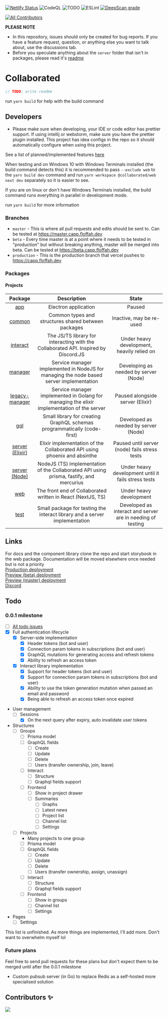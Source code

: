 [![Netlify Status](https://api.netlify.com/api/v1/badges/5b2928d4-ab11-45ed-a18e-3040feeb74ca/deploy-status)](https://app.netlify.com/sites/determined-pike-df8a24/deploys)
![CodeQL](https://github.com/Floffah/collaborated/workflows/CodeQL/badge.svg)
![TODO](https://github.com/Floffah/collaborated/workflows/TODO/badge.svg)
![ESLint](https://github.com/Floffah/collaborated/workflows/ESLint/badge.svg)
[![DeepScan grade](https://deepscan.io/api/teams/12988/projects/16021/branches/332484/badge/grade.svg)](https://deepscan.io/dashboard#view=project&tid=12988&pid=16021&bid=332484)
<!-- ALL-CONTRIBUTORS-BADGE:START - Do not remove or modify this section -->
[![All Contributors](https://img.shields.io/badge/all_contributors-1-orange.svg)](#contributors-)
<!-- ALL-CONTRIBUTORS-BADGE:END -->

**PLEASE NOTE**

- In this repository, issues should only be created for bug reports. If you have a feature request, question, or
  anything else you want to talk about, use the discussions tab.
- Before you speculate anything about the `server` folder that isn't in packages, please read
  it's [readme](packages/server/README.md)

# Collaborated

```js
// TODO: write readme
```

run `yarn build` for help with the build command

## Developers

- Please make sure when developing, your IDE or code editor has prettier support. If using intellij or webstorm, make
  sure you have the prettier plugin installed. This project has idea configs in the repo so it should automatically
  configure when using this project.

See a list of planned/implemented features [here](features.md)

When testing and on Windows 10 with Windows Terminals installed (the build command detects this) it is recommended to
pass `--exclude web` to the `yarn build dev` command and run `yarn workspace @collaborated/web next dev` separately so
it is easier to see.

If you are on linux or don't have Windows Terminals installed, the build command runs everything in parallel in
development mode.

run `yarn build` for more information

### Branches

- `master` - This is where all pull requests and edits should be sent to. Can be tested
  at https://master.capp.floffah.dev
- `beta` - Every time master is at a point where it needs to be tested in "production" but without breaking anything,
  master will be merged into beta. Can be tested at https://beta.capp.floffah.dev
- `production` - This is the production branch that vercel pushes to https://capp.floffah.dev

### Packages

#### Projects

| **Package** | **Description** | **State** |
|:---:|:---:|:---:|
| [app](packages/app) | Electron application | Paused |
| [common](packages/common) | Common types and structures shared between packages | Inactive, may be re-used |
| [interact](packages/interact) | The JS/TS library for interacting with the Collaborated API. Inspired by Discord.JS | Under heavy development, heavily relied on |
| [manager](packages/manager) | Service manager implemented in NodeJS for managing the node based server implementation | Developing as needed by server (Node) |
| [legacy-manager](packages/legacy-manager) | Service manager implemented in Golang for managing the elixir implementation of the server | Paused alongside server (Elixir) |
| [gql](packages/gql) | Small library for creating GraphQL schemas programmatically (code-first) | Developed as needed by server (Node)
| [server (Elixir)](packages/server) | Elixir implementation of the Collaborated API using phoenix and absinthe | Paused until server (node) fails stress tests |
| [server (Node)](packages/server-js) | NodeJS (TS) implementation of the Collaborated API using prisma, fastify, and mercurius | Under heavy development until it fails stress tests |
| [web](packages/web) | The front end of Collaborated written in React (NextJS, TS) | Under heavy development |
| [test](test) | Small package for testing the interact library and a server implementation | Developed as interact and server are in needing of testing |

## Links

For docs and the component library clone the repo and start storybook in the web package. Documentation will be moved
elsewhere once needed but is not a priority<br/>
[Production deployment](https://capp.floffah.dev) <br/>
[Preview (beta) deployment](https://beta.capp.floffah.dev) <br/>
[Preview (master) deployment](https://master.capp.floffah.dev) <br/>
[Discord](https://discord.gg/tTfksMfb3z)

## Todo

### 0.0.1 milestone

- [ ] [All todo issues](https://github.com/Floffah/collaborated/issues?q=is%3Aopen+is%3Aissue+label%3Atodo+milestone%3A0.0.1)
- [x] Full authentication lifecycle
    - [x] Server-side implementation
        - [x] Header tokens (bot and user)
        - [x] Connection param tokens in subscriptions (bot and user)
        - [x] GraphQL mutations for generating access and refresh tokens
        - [x] Ability to refresh an access token
    - [x] Interact library implementation
        - [x] Support for header tokens (bot and user)
        - [x] Support for connection param tokens in subscriptions (bot and user)
        - [x] Ability to use the token generation mutation when passed an email and password
        - [x] Being able to refresh an access token once expired
- User management
    - [ ] Sessions
        - [x] On the next query after expiry, auto invalidate user tokens
- Structures
    - [ ] Groups
        - [ ] Prisma model
        - [ ] GraphQL fields
            - [ ] Create
            - [ ] Update
            - [ ] Delete
            - [ ] Users (transfer ownership, join, leave)
        - [ ] Interact
            - [ ] Structure
            - [ ] Graphql fields support
        - [ ] Frontend
            - [ ] Show in project drawer
            - [ ] Summaries
                - [ ] Graphs
                - [ ] Latest news
                - [ ] Project list
                - [ ] Channel list
                - [ ] Settings
    - [ ] Projects
        - Many projects to one group
        - [ ] Prisma model
        - [ ] GraphQL fields
            - [ ] Create
            - [ ] Update
            - [ ] Delete
            - [ ] Users (transfer ownership, assign, unassign)
        - [ ] Interact
            - [ ] Structure
            - [ ] Graphql fields support
        - [ ] Frontend
            - [ ] Show in groups
            - [ ] Channel list
            - [ ] Settings
- Pages
    - [ ] Settings

This list is unfinished. As more things are implemented, I'll add more. Don't want to overwhelm myself lol

### Future plans

Feel free to send pull requests for these plans but don't expect them to be merged until after the 0.0.1 milestone

- Custom pubsub server (in Go) to replace Redis as a self-hosted more specialised solution

## Contributors ✨

<a href="https://github.com/floffah/collaborated/graphs/contributors">
  <img src="https://contrib.rocks/image?repo=floffah/collaborated" />
</a>

